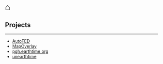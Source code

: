 # ⌂

## Projects

---

* [AutoFED](./autofed/index.md)
* [MapOverlay](./map-overlay/index.md)
* [pgh.earthtime.org](https://pgh.earthtime.org)
* [unearthtime](./pgh-earthtime/unearthtime.md)